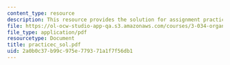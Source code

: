 ```yaml
---
content_type: resource
description: This resource provides the solution for assignment practice set C.
file: https://ol-ocw-studio-app-qa.s3.amazonaws.com/courses/3-034-organic-biomaterials-chemistry-fall-2005/2a0b0c37b99c975e779371a1f7f56db1_practicec_sol.pdf
file_type: application/pdf
resourcetype: Document
title: practicec_sol.pdf
uid: 2a0b0c37-b99c-975e-7793-71a1f7f56db1
---
```


